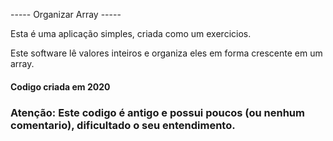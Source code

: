 ----- Organizar Array -----

Esta é uma aplicação simples, criada como um exercicios.

Este software lê valores inteiros e organiza eles em forma crescente em um array.


#### Codigo criada em 2020
### Atenção: Este codigo é antigo e possui poucos (ou nenhum comentario), dificultado o seu entendimento.
